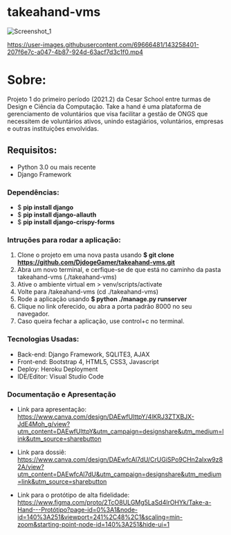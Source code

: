 # takeahand-vms

![Screenshot_1](https://user-images.githubusercontent.com/69666481/143174478-1bfb903f-b63a-4b19-9734-c40584ecc82d.png)


https://user-images.githubusercontent.com/69666481/143258401-207f6e7c-a047-4b87-924d-63acf7d3c1f0.mp4


# Sobre:
Projeto 1 do primeiro período (2021.2) da Cesar School entre turmas de Design e Ciência da Computação. Take a hand é uma plataforma de gerenciamento de voluntários que visa facilitar a gestão de ONGS que necessitem de voluntários ativos, unindo estagiários, voluntários, empresas e outras instituições envolvidas.

## Requisitos:
* Python 3.0 ou mais recente
* Django Framework

### Dependências:
* $ **pip install django**
* $ **pip install django-allauth**
* $ **pip install django-crispy-forms**

### Intruções para rodar a aplicação:
1. Clone o projeto em uma nova pasta usando **$ git clone https://github.com/DjdogeGamer/takeahand-vms.git**
2. Abra um novo terminal, e cerfique-se de que está no caminho da pasta takeahand-vms (./takeahand-vms)
3. Ative o ambiente virtual em > venv/scripts/activate
4. Volte para /takeahand-vms (cd ./takeahand-vms)
5. Rode a aplicação usando **$ python ./manage.py runserver**
6. Clique no link oferecido, ou abra a porta padrão 8000 no seu navegador.
7. Caso queira fechar a aplicação, use control+c no terminal.

### Tecnologias Usadas:
* Back-end: Django Framework, SQLITE3, AJAX
* Front-end: Bootstrap 4, HTML5, CSS3, Javascript
* Deploy: Heroku Deployment
* IDE/Editor: Visual Studio Code

### Documentação e Apresentação

* Link para apresentação: https://www.canva.com/design/DAEwfUlttpY/4lKRJ3ZTXBJX-JdE4Moh_g/view?utm_content=DAEwfUlttpY&utm_campaign=designshare&utm_medium=link&utm_source=sharebutton

* Link para dossiê: https://www.canva.com/design/DAEwfcAl7dU/CrUGiSPo9CHn2aIxw9z82A/view?utm_content=DAEwfcAl7dU&utm_campaign=designshare&utm_medium=link&utm_source=sharebutton

* Link para o protótipo de alta fidelidade: https://www.figma.com/proto/2TcO8ULGMg5LaSd4lrOHYk/Take-a-Hand---Protótipo?page-id=0%3A1&node-id=140%3A251&viewport=241%2C48%2C1&scaling=min-zoom&starting-point-node-id=140%3A251&hide-ui=1
